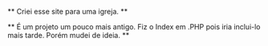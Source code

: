   ** Criei esse site para uma igreja. **

  ** É um projeto um pouco mais antigo. Fiz o Index em .PHP pois iria inclui-lo mais tarde. Porém mudei de ideia. **
